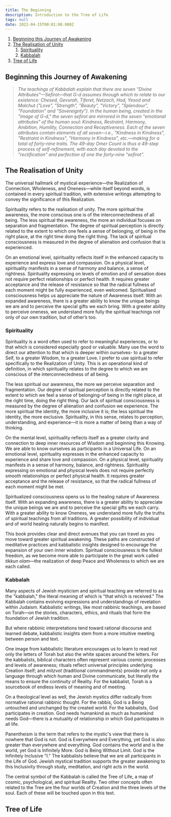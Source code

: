 ```yaml
---
title: The Beginning
description: Introduction to the Tree of Life
tags: null
date: 2022-04-15T00:01:00.000Z
---
```


1. [Beginning this Journey of Awakening](#beginning-this-journey-of-awakening)
2. [The Realisation of Unity](#the-realisation-of-unity)
   1. [Spirituality](#spirituality)
   2. [Kabbalah](#kabbalah)
3. [Tree of Life](#tree-of-life)

## Beginning this Journey of Awakening

> _The teachings of Kabbalah explain that there are seven "Divine Attributes"&mdash;Sefirot&mdash;that G-d assumes through which to relate to our existence: Chesed, Gevurah, Tiferet, Netzach, Hod, Yesod and Malchut ("Love", "Strength", "Beauty", "Victory", "Splendour", "Foundation" and "Sovereignty"). In the human being, created in the "image of G-d," the seven sefirot are mirrored in the seven "emotional attributes" of the human soul: Kindness, Restraint, Harmony, Ambition, Humility, Connection and Receptiveness. Each of the seven attributes contain elements of all seven&mdash;i.e., "Kindness in Kindness", "Restraint in Kindness", "Harmony in Kindness", etc.&mdash;making for a total of forty-nine traits. The 49-day Omer Count is thus a 49-step process of self-refinement, with each day devoted to the "rectification" and perfection of one the forty-nine "sefirot"._

## The Realisation of Unity

The universal hallmark of mystical experience&mdash;the Realization of Connection, Wholeness, and Oneness&mdash;while itself beyond words, is contained in every spiritual tradition, with extensive writings attempting to convey the significance of this Realization.

Spirituality refers to the realisation of unity. The more spiritual the awareness, the more conscious one is of the interconnectedness of all being. The less spiritual the awareness, the more an individual focuses on separation and fragmentation. The degree of spiritual perception is directly related to the extent to which one feels a sense of belonging, of being in the right place, at the right time doing the right thing. The lack of spiritual consciousness is measured in the degree of alienation and confusion that is experienced.

On an emotional level, spirituality reflects itself in the enhanced capacity to experience and express love and compassion. On a physical level, spirituality manifests in a sense of harmony and balance, a sense of rightness. Spirituality expressing on levels of emotion and of sensation does not require perfect relationships or perfect health. It requires greater acceptance and the release of resistance so that the radical fullness of each moment might be fully experienced, even welcomed.
Spiritualised consciousness helps us appreciate the nature of Awareness itself. With an expanded awareness, there is a greater ability to know the unique beings we are and to perceive the special gifts we each bring. With a greater ability to perceive oneness, we understand more fully the spiritual teachings not only of our own tradition, but of other’s too.

### Spirituality

Spirituality is a word often used to refer to meaningful experiences, or to that which is considered especially good or valuable. Many use the word to direct our attention to that which is deeper within ourselves- to a greater Self, to a greater Wisdom, to a greater Love. I prefer to use spiritual to refer specifically to the Realization of Unity. This is an operational kind of definition, in which spirituality relates to the degree to which we are conscious of the interconnectedness of all being.

The less spiritual our awareness, the more we perceive separation and fragmentation. Our degree of spiritual perception is directly related to the extent to which we feel a sense of belonging-of being in the right place, at the right time, doing the right thing. Our lack of spiritual consciousness is measured by the degree of alienation and confusion we experience. The more spiritual the identity, the more inclusive it is; the less spiritual the identity, the more exclusive. Spirituality, in this sense, relates to perception, understanding, and experience&mdash;it is more a matter of being than a way of thinking.

On the mental level, spirituality reflects itself as a greater clarity and connection to deep inner resources of Wisdom and beginning this
Knowing. We are able to know ourselves as participants in a Universal Life. On an emotional level, spirituality expresses in the enhanced capacity to experience and share love and compassion. On a physical level, spirituality manifests in a sense of harmony, balance, and rightness. Spirituality expressing on emotional and physical levels does not require perfectly smooth relationships or perfect physical health. It requires greater acceptance and the release of resistance, so that the radical fullness of each moment might be met.

Spiritualized consciousness opens us to the healing nature of Awareness itself. With an expanding awareness, there is a greater ability to appreciate the unique beings we are and to perceive the special gifts we each carry. With a greater ability to know Oneness, we understand more fully the truths of spiritual teachings from all traditions. A greater possibility of individual and of world healing naturally begins to manifest.

This book provides clear and direct avenues that you can travel as you move toward greater spiritual awakening. These paths are constructed of meditative practices and kabbalistic insights designed to encourage the expansion of your own inner wisdom. Spiritual consciousness is the fullest freedom, as we become more able to participate in the great work called _tikkun olam_&mdash;the realization of deep Peace and Wholeness to
which we are each called.

### Kabbalah

Many aspects of Jewish mysticism and spiritual teaching are referred to as the "kabbalah," the literal meaning of which is "that which is received." The Kabbalah contains evolving expressions and understandings of revelation within Judaism. Kabbalistic writings, like most rabbinic teachings, are based on Torah&mdash;on the stories, characters, ethics, and rituals that form the foundation of Jewish tradition.

But where rabbinic interpretations tend toward rational discourse and learned debate, kabbalistic insights stem from a more intuitive meeting between person and text.

One image from kabbalistic literature encourages us to learn to read not only the letters of Torah but also the white spaces around the letters. For the kabbalists, biblical characters often represent various cosmic processes and levels of awareness; rituals reflect universal principles underlying Creation itself; and _mitzvot_ (traditional commandments) provide not only a language through which human and Divine communicate, but literally the means to ensure the continuity of Reality. For the kabbalist, Torah is a sourcebook of endless levels of meaning and of meeting.

On a theological level as well, the Jewish mystics differ radically from normative rational rabbinic thought. For the rabbis, God is a Being untouched and unchanged by the created world. For the kabbalists, God participates in creation. God needs humankind as much as humankind needs God&mdash;there is a mutuality of relationship in which God participates in all life.

Panentheism is the term that refers to the mystic's view that there is nowhere that God is not. God is Everywhere and Everything, yet God is also greater than everywhere and everything. God contains the world and is the world, yet God is Infinitely More. God is Being Without Limit. God is the Infinitely Inclusive "I." The kabbalists believe that we are all participants in the Life of God. Jewish mystical tradition supports the greater awakening to this Inclusivity through study, meditation, and right acts in the world.

The central symbol of the Kabbalah is called the Tree of Life, a map of cosmic, psychological, and spiritual Reality. Two other concepts often related to the Tree are the four worlds of Creation and the three levels of the soul. Each of these will be touched upon in this text.

## Tree of Life
